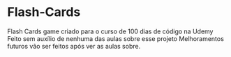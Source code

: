 # Flash-Cards
Flash Cards game criado para o curso de 100 dias de código na Udemy
Feito sem auxílio de nenhuma das aulas sobre esse projeto
Melhoramentos futuros vão ser feitos após ver as aulas sobre.
